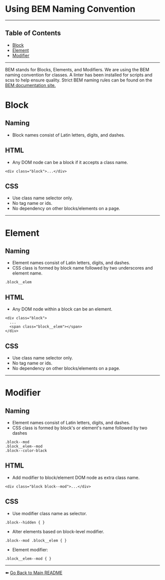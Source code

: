 # Using BEM Naming Convention

---

## Table of Contents

* [Block](#markdown-header-block)
* [Element](#markdown-header-element)
* [Modifier](#markdown-header-modifier)

---
BEM stands for Blocks, Elements, and Modifiers. We are using the BEM naming convention for classes. A linter has been installed for scripts and scss to help ensure quality. Strict BEM naming rules can be found on the [BEM documentation site.](http://getbem.com/naming/)

# Block

## Naming
  - Block names consist of Latin letters, digits, and dashes.

## HTML
  - Any DOM node can be a block if it accepts a class name.
```
<div class="block">...</div>
```

## CSS
  - Use class name selector only.
  - No tag name or ids.
  - No dependency on other blocks/elements on a page.

---

# Element

## Naming
  - Element names consist of Latin letters, digits, and dashes.
  - CSS class is formed by block name followed by two underscores and element name.
```
.block__elem
```

## HTML
- Any DOM node within a block can be an element.
```
<div class="block">
  ...
  <span class="block__elem"></span>
</div>
```

## CSS
  - Use class name selector only.
  - No tag name or ids.
  - No dependency on other blocks/elements on a page.


---

# Modifier

## Naming
  - Element names consist of Latin letters, digits, and dashes.
  - CSS class is formed by block's or element's name followed by two dashes
```
.block--mod
.block__elem--mod
.block--color-black
```

## HTML
  - Add modifier to block/element DOM node as extra class name.
```
<div class="block block--mod">...</div>
```

## CSS
  - Use modifier class name as selector.
```
.block--hidden { }
```
  - Alter elements based on block-level modifier.
```
.block--mod .block__elem { }
```
  - Element modifier:
```
.block__elem--mod { }
```

---

:arrow_left: [Go Back to Main README](https://bitbucket.org/uclaucomm/ucla-bruin-components/src/campus/)
